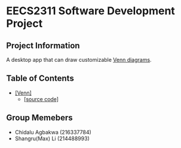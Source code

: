 # EECS2311 Software Development Project

## Project Information

A desktop app that can draw customizable [Venn diagrams](https://en.wikipedia.org/wiki/Venn_diagram).

## Table of Contents
* [[Venn]](/Venn)
  * [[source code]](/Venn/src/main/java)

## Group Memebers
* Chidalu Agbakwa (216337784)
* Shangru(Max) Li (214488993)
